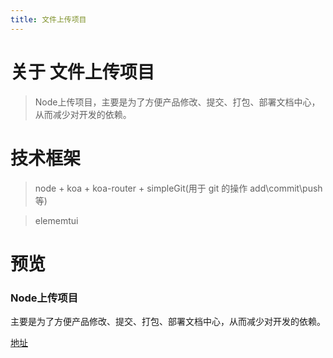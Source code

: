```yaml
---
title: 文件上传项目
---
```


# 关于 文件上传项目

> Node上传项目，主要是为了方便产品修改、提交、打包、部署文档中心，从而减少对开发的依赖。

# 技术框架
> node + koa + koa-router + simpleGit(用于 git 的操作 add\commit\push 等)

> elememtui
# 预览

<el-tabs tab-position="left" style="height: 380px" class="demo-tabs">
  <el-tab-pane label="Node上传项目">
    <h3>Node上传项目</h3>
    <p>主要是为了方便产品修改、提交、打包、部署文档中心，从而减少对开发的依赖。</p>
    <a href="">地址</a>
    <el-carousel :interval="4000" type="card">
      <el-carousel-item v-for="item in imgList2" :key="item">
        <img :src="item" >
      </el-carousel-item>
    </el-carousel>
  </el-tab-pane>
</el-tabs>

<script>
  export default {
    data() {
      return {
        imgList1:[],
        imgList2:[],
      }
    },
    mounted(){
      for(var i = 1 ;i < 3 ;i++){
        this.imgList2.push('/vue-press/project/公司项目/node/'+i+'.png')
      }
    }
  }
</script>